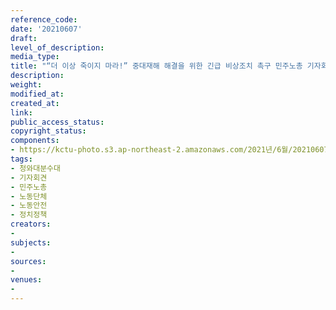 ```yaml
---
reference_code: 
date: '20210607'
draft: 
level_of_description: 
media_type: 
title: "“더 이상 죽이지 마라!” 중대재해 해결을 위한 긴급 비상조치 촉구 민주노총 기자회견"
description: 
weight: 
modified_at: 
created_at: 
link: 
public_access_status: 
copyright_status: 
components:
- https://kctu-photo.s3.ap-northeast-2.amazonaws.com/2021년/6월/20210607-“더+이상+죽이지+마라!”+중대재해+해결을+위한+긴급+비상조치+촉구+민주노총+기자회견_청와대분수대_기자회견_민주노총_노동단체_노동안전_정치정책/_1D20146.jpg
tags:
- 청와대분수대
- 기자회견
- 민주노총
- 노동단체
- 노동안전
- 정치정책
creators:
- 
subjects:
- 
sources:
- 
venues:
- 
---
```

